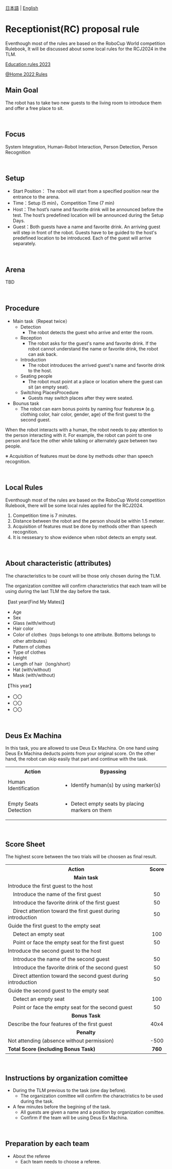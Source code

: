 [日本語](./rc_jp.md) | [English](./rc_en.md)

# Receptionist(RC) proposal rule

Eventhough most of the rules are based on the RoboCup World competition Rulebook, It will be discussed about some local rules for the RCJ2024 in the TLM.

[Education rules 2023](https://docs.google.com/document/d/1cHRMwnPajsPiEZNw1celFjHG1CSGTA2uyJ2VcAoEuoc/edit?usp=sharing)

[@Home 2022 Rules](https://athome.robocup.org/wp-content/uploads/2022_rulebook.pdf)

## Main Goal
The robot has to take two new guests to the living room to introduce them and offer a free place to sit.

<br>

## Focus
System Integration, Human-Robot Interaction, Person Detection, Person Recognition

<br>

## Setup
- Start Position： The robot will start from a specified position near the entrance to the arena.
- Time：Setup (5 min)，Competition Time (7 min)
- Host：The host’s name and favorite drink will be announced before the test. The host’s predefined location will be announced during the Setup Days.
- Guest：Both guests have a name and favorite drink. An arriving guest will step in front of the robot. Guests have to be guided to the host's predefined location to be introduced. Each of the guest will arrive separately.

<br>

## Arena
TBD
<!-- ※ There is no door in the entrance.  
※ The guest location is random and nearby to a furniture in living room.（this image represents is an example of the possible position of the guests）
![map](./map.png) -->

<br>

## Procedure
- Main task（Repeat twice）
  - Detection
      - The robot detects the guest who arrive and enter the room.
  - Reception
      - The robot asks for the guest's name and favorite drink. If the robot cannot understand the name or favorite drink, the robot can ask back.
  - Introduction
      - The robot introduces the arrived guest's name and favorite drink to the host.
  - Seating people
      - The robot must point at a place or location where the guest can sit (an empty seat).
  - Switching PlacesProcedure
      - Guests may switch places after they were seated.
- Bounus task
    - The robot can earn bonus points by naming four features※ (e.g. clothing color, hair color, gender, age) of the first guest to the second guest.

When the robot interacts with a human, the robot needs to pay attention to the person interacting with it. For example, the robot can point to one person and face the other while talking or alternately gaze between two people.

※ Acquisition of features must be done by methods other than speech recognition.

<br>

## Local Rules
Eventhough most of the rules are based on the RoboCup World competition Rulebook, there will be some local rules applied for the RCJ2024.
1. Competition time is 7 minutes.
2. Distance between the robot and the person should be within 1.5 meteer.
3. Acquisition of features must be done by methods other than speech recognition.
4. It is nessesary to show evidence when robot detects an empty seat.

<br>

## About characteristic (attributes)
The characteristics to be count will be those only chosen during the TLM.
<!-- The selected characteristics are the following.
You can use any of the characteristics listed below. -->
The organization comittee will confirm characteristics that each team will be using during the last TLM the day before the task.

【last year(Find My Mates)】
- Age
- Sex
- Glass (with/without)
- Hair color
- Color of clothes（tops belongs to one attribute. Bottoms belongs to other attributes）
- Pattern of clothes
- Type of clothes
- Height
- Length of hair（long/short）
- Hat (with/without)
- Mask (with/without)

【This year】
- 〇〇
- 〇〇
- 〇〇

<br>

## Deus Ex Machina
In this task, you are allowed to use Deus Ex Machina.
On one hand using Deus Ex Machina deducts points from your original score. On the other hand, the robot can skip easily that part and continue with the task.

<table>
  <tr>
    <th> <b>Action<b> </th>
    <th> <b>Bypassing<b> </th>
  </tr>
  <tr>
    <td> Human Identification </td>
    <td>
      <ul>
        <li> Identify human(s) by using marker(s) </li>
      </ul> 
    </td>
  </tr>
  <tr>
    <td> Empty Seats Detection </td>
    <td>
      <ul>
        <li> 	Detect empty seats by placing markers on them </li>
      </ul> 
    </td>
  </tr>
</table>

<br>
   
## Score Sheet
The highest score between the two trials will be choosen as final result.
<table>
  <tr>
    <th> <b>Action</b> </th>
    <th> <b>Score</b> </th>
  </tr>
  <tr>
    <td colspan="2" align="center"> <b>Main task</b> </td>
  </tr>
    <tr>
    <td> Introduce the first guest to the host </td>
    <td > </td>
  </tr>
  <tr>
    <td> 　Introduce the name of the first guest </td>
    <td align="center"> 50 </td>
  </tr>
  <tr>
    <td> 　Introduce the favorite drink of the first guest </td>
    <td align="center"> 50 </td>
  </tr>
  <tr>
    <td> 　Direct attention toward the first guest during introduction</td>
    <td align="center"> 50 </td>
  </tr>
  <tr>
    <td> Guide the first guest to the empty seat </td>
    <td align="center">  </td>
  </tr>
    <tr>
    <td> 　Detect an empty seat </td>
    <td align="center"> 100 </td>
  </tr>
  <tr>
    <td> 　Point or face the empty seat for the first guest </td>
    <td align="center"> 50 </td>
  </tr>
  </tr>
    <tr>
    <td> Introduce the second guest to the host </td>
    <td > </td>
  </tr>
  <tr>
    <td> 　Introduce the name of the second guest </td>
    <td align="center"> 50 </td>
  </tr>
  <tr>
    <td> 　Introduce the favorite drink of the second guest </td>
    <td align="center"> 50 </td>
  </tr>
  <tr>
    <td> 　Direct attention toward the second guest during introduction</td>
    <td align="center"> 50 </td>
  </tr>
  <tr>
    <td> Guide the second guest to the empty seat </td>
    <td align="center">  </td>
  </tr>
    <tr>
    <td> 　Detect an empty seat </td>
    <td align="center"> 100 </td>
  </tr>
  <tr>
    <td> 　Point or face the empty seat for the second guest </td>
    <td align="center"> 50 </td>
  </tr>
    <tr>
    <td colspan="2" align="center"> <b>Bonus Task</b> </td>
  </tr>
  <tr>
    <td> Describe the four features of the first guest </td>
    <td align="center"> 40x4 </td>
  </tr>
    <tr>
    <td colspan="2" align="center"> <b>Penalty</b> </td>
  </tr>
  <tr>
    <td> Not attending (absence without permission) </td>
    <td align="center"> -500 </td>
  </tr>
  <tr>
    <td> <b>Total Score (including Bonus Task)</b> </td>
    <td align="center"> <b>760</b> </td>
  </tr>
</table>

<br>

## Instructions by organization comittee
- During the TLM previous to the task (one day before).
  - The organization comittee will confirm the charactristics to be used during the task.
- A few minutes before the begining of the task.
  - All guests are given a name and a position by organization comittee.
  - Confirm if the team will be using Deus Ex Machina.

<br>

## Preparation by each team
<!-- - About guests
  - Each team should prepare two or more people in advance.  
  If the team prepares only two people, the organization commitee will prepare one more person.  -->
- About the referee
  - Each team needs to choose a referee. 
  <!-- A detail explanation will be given the day before in the TLM. -->
